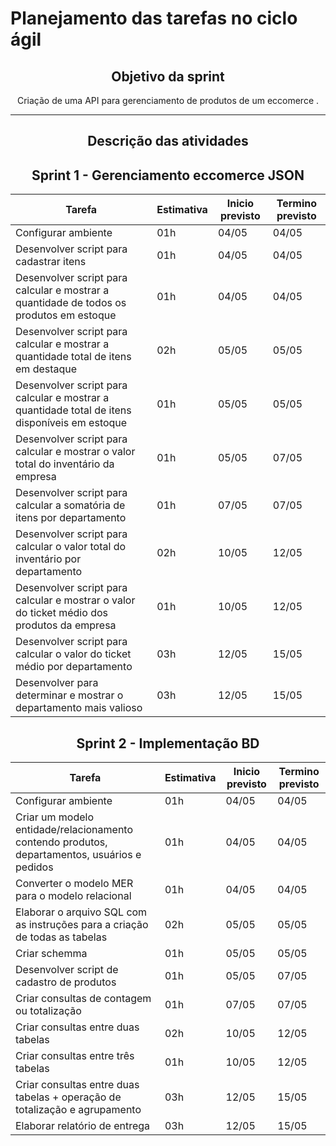# Planejamento das tarefas no ciclo ágil

 <h2 align="center">  Objetivo da sprint  </h2>
<p align="center">Criação de uma API para gerenciamento de produtos de um eccomerce</a> . </p>

 <hr>
 <h2 align="center">  Descrição das atividades  </h2>

 <h2 align="center">  Sprint 1 - Gerenciamento eccomerce JSON  </h2>

| Tarefa  | Estimativa  | Inicio previsto  | Termino previsto |  
|---|---|---|---|
| Configurar ambiente | 01h  |  04/05  | 04/05  |
| Desenvolver script para cadastrar itens |  01h | 04/05  | 04/05  |
| Desenvolver script para calcular e mostrar a quantidade de todos os produtos em estoque  |  01h |  04/05 |  04/05 |
| Desenvolver  script para calcular e mostrar a quantidade total de itens em destaque   | 02h  | 05/05  |  05/05 |
| Desenvolver script para calcular e mostrar a quantidade total de itens disponíveis em estoque     | 01h  | 05/05  | 05/05  |
| Desenvolver script  para calcular e mostrar o valor total do inventário da empresa    | 01h  | 05/05  | 07/05  |
| Desenvolver script para calcular a somatória de itens por departamento   |  01h | 07/05  |  07/05 |
| Desenvolver script para calcular o valor total do inventário por departamento   | 02h  | 10/05  | 12/05  |
| Desenvolver script  para calcular e mostrar o valor do ticket médio dos produtos da empresa   |  01h |  10/05 |  12/05 |
| Desenvolver script para calcular o valor do ticket médio por departamento   | 03h   | 12/05  | 15/05 |
| Desenvolver para determinar e mostrar o departamento mais valioso   | 03h  |  12/05 | 15/05  |

 <h2 align="center">  Sprint 2 - Implementação BD  </h2>

| Tarefa  | Estimativa  | Inicio previsto  | Termino previsto |  
|---|---|---|---|
| Configurar ambiente | 01h  |  04/05  | 04/05  |
| Criar um modelo entidade/relacionamento contendo produtos, departamentos, usuários e pedidos |  01h | 04/05  | 04/05  |
| Converter o modelo MER para o modelo relacional  |  01h |  04/05 |  04/05 |
| Elaborar o arquivo SQL com as instruções para a criação de todas as tabelas   | 02h  | 05/05  |  05/05 |
| Criar schemma     | 01h  | 05/05  | 05/05  |
| Desenvolver script de cadastro de produtos   | 01h  | 05/05  | 07/05  |
| Criar consultas de contagem ou totalização   |  01h | 07/05  |  07/05 |
| Criar consultas entre duas tabelas   | 02h  | 10/05  | 12/05  |
| Criar consultas entre três tabelas   |  01h |  10/05 |  12/05 |
| Criar consultas entre duas tabelas + operação de totalização e agrupamento   | 03h   | 12/05  | 15/05 |
| Elaborar relatório de entrega   | 03h  |  12/05 | 15/05  |
  